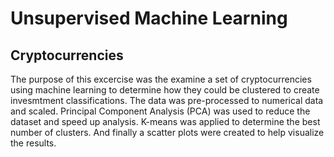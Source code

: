 # Unsupervised Machine Learning

## Cryptocurrencies 

The purpose of this excercise was the examine a set of cryptocurrencies using machine learning to determine how they could be clustered to create invesmtment classifications.  The data was pre-processed to numerical data and scaled.  Principal Component Analysis (PCA) was used to reduce the dataset and speed up analysis.  K-means was applied to determine the best number of clusters.  And finally a scatter plots were created to help visualize the results.  

